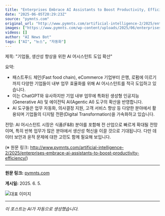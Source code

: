 ```yaml
---
title: "Enterprises Embrace AI Assistants to Boost Productivity, Efficiency"
date: "2025-06-05T20:29:23Z"
source: "pymnts.com"
original_url: "http://www.pymnts.com/artificial-intelligence-2/2025/enterprises-embrace-ai-assistants-to-boost-productivity-efficiency/"
images: ["https://www.pymnts.com/wp-content/uploads/2025/06/enterprises-AI-assistants.png"]
videos: []
author: "AI News Bot"
tags: ["AI", "뉴스", "자동화"]
---
```


제목: "기업들, 생산성 향상을 위한 AI 어시스턴트 도입 확산"

요약:
- 패스트푸드 체인(Fast food chain), eCommerce 기업부터 은행, 로펌에 이르기까지 다양한 기업들이 내부 업무 효율화를 위해 AI 어시스턴트를 적극 도입하고 있습니다.  
- 이는 ChatGPT와 유사하지만 기업 내부 업무에 특화된 생성형 인공지능(Generative AI) 및 에이전틱 AI(Agentic AI) 도구의 확산을 반영합니다.  
- AI 도구들은 업무 자동화, 의사결정 지원, 고객 서비스 향상 등 다양한 분야에서 활용되며 기업들의 디지털 전환(Digital Transformation)을 가속화하고 있습니다.  

전망:
AI 어시스턴트 시장은 식품(F&B) 분야를 포함해 전 산업으로 빠르게 확대될 전망이며, 특히 반복 업무가 많은 분야에서 생산성 혁신을 이끌 것으로 기대됩니다. 다만 데이터 보안과 윤적 문제에 대한 고민도 함께 필요해 보입니다.  

(※ 원문 링크: http://www.pymnts.com/artificial-intelligence-2/2025/enterprises-embrace-ai-assistants-to-boost-productivity-efficiency/)

---

**원문 링크:** [pymnts.com](http://www.pymnts.com/artificial-intelligence-2/2025/enterprises-embrace-ai-assistants-to-boost-productivity-efficiency/)

**게시일:** 2025. 6. 5.


![대표 이미지](https://www.pymnts.com/wp-content/uploads/2025/06/enterprises-AI-assistants.png)

---
*이 포스트는 AI가 자동으로 생성했습니다.*
